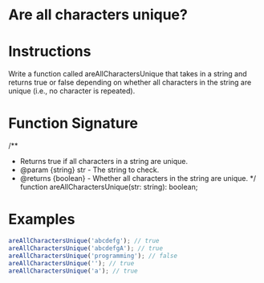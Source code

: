 # Are all characters unique?


# Instructions
Write a function called areAllCharactersUnique that takes in a string and returns true or false depending on whether all characters in the string are unique (i.e., no character is repeated).

# Function Signature
/**
 * Returns true if all characters in a string are unique.
 * @param {string} str - The string to check.
 * @returns {boolean} - Whether all characters in the string are unique.
 */
function areAllCharactersUnique(str: string): boolean;

# Examples

```ts
areAllCharactersUnique('abcdefg'); // true
areAllCharactersUnique('abcdefgA'); // true
areAllCharactersUnique('programming'); // false
areAllCharactersUnique(''); // true
areAllCharactersUnique('a'); // true
```
